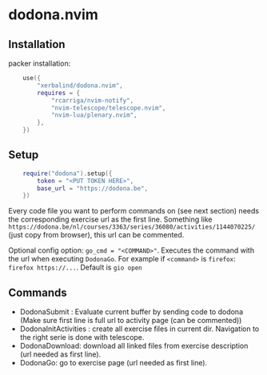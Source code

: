 # dodona.nvim

## Installation
packer installation:
```lua
	use({
		"xerbalind/dodona.nvim",
		requires = {
			"rcarriga/nvim-notify",
			"nvim-telescope/telescope.nvim",
			"nvim-lua/plenary.nvim",
		},
	})
```
## Setup
```lua
	require("dodona").setup({
		token = "<PUT TOKEN HERE>",
		base_url = "https://dodona.be",
	})
```

Every code file you want to perform commands on (see next section) needs the corresponding exercise url as the first line.
Something like `https://dodona.be/nl/courses/3363/series/36080/activities/1144070225/` (just copy from browser), this url can be commented.

Optional config option:
	`go_cmd = "<COMMAND>"`.
Executes the command with the url when executing `DodonaGo`. For example if `<command>` is `firefox`: `firefox https://...`. Default is `gio open`

## Commands
- DodonaSubmit : Evaluate current buffer by sending code to dodona <br>
                (Make sure first line is full url to activity page (can be commented))
- DodonaInitActivities : create all exercise files in current dir. Navigation to the right serie is done with telescope.
- DodonaDownload: download all linked files from exercise description (url needed as first line).
- DodonaGo: go to exercise page (url needed as first line).
